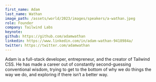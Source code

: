 ```yaml
---
first_name: Adam
last_name: Wathan
image_path: /assets/world/2023/images/speakers/a-wathan.jpeg
role: Founder
company: Tailwind Labs
keynote:
github: https://github.com/adamwathan
linkedin: https://www.linkedin.com/in/adam-wathan-9418984a/
twitter: https://twitter.com/adamwathan
---
```


Adam is a full-stack developer, entrepreneur, and the creator of Tailwind CSS. He has made a career out of constantly second-guessing conventional wisdom, trying to get to the bottom of why we do things the way we do, and exploring if there isn’t a better way.
